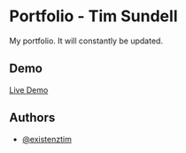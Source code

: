 # Portfolio - Tim Sundell

My portfolio. It will constantly be updated. 

## Demo

[Live Demo](https://timsundell.netlify.app/)

## Authors

- [@existenztim](https://github.com/existenztim)
